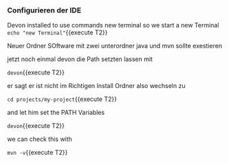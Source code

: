 ### Configurieren der IDE

Devon installed to use commands new terminal
 so we start a new Terminal 
 `echo "new Terminal"`{{execute T2}}

Neuer Ordner SOftware mit zwei unterordner java und mvn sollte exestieren



jetzt noch einmal devon die Path setzten lassen mit 

`devon`{{execute T2}}

er sagt er ist nicht im Richtigen Install Ordner also wechseln zu 

`cd projects/my-project`{{execute T2}}

and let him set the PATH Variables

`devon`{{execute T2}}

we can check this with 

`mvn -v`{{execute T2}}





